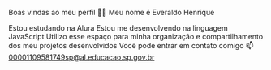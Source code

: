Boas vindas ao meu perfil 💙💙
Meu nome é Everaldo Henrique

Estou estudando na Alura
Estou me desenvolvendo na linguagem JavaScript
Utilizo esse espaço para minha organização e compartilhamento dos meu projetos desenvolvidos
Você pode entrar em contato comigo 📫
00001109581749sp@al.educacao.sp.gov.br

